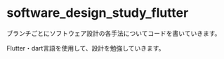 # software_design_study_flutter

ブランチごとにソフトウェア設計の各手法についてコードを書いていきます。

Flutter・dart言語を使用して、設計を勉強していきます。
